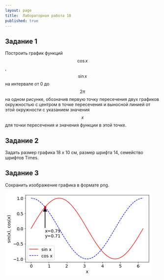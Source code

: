 ```yaml
---
layout: page
title:  Лабораторная работа 10
published: true
---
```


## Задание 1

Построить график функций  $$\cos x$$, $$\sin x$$  на интервале от 0 до  $$2\pi$$ на одном рисунке, обозначив  первую точку пересечения двух графиков окружностью с центром в точке пересечения и выносной линией от этой окружности с указанием значения $$x$$ для точки пересечения и значения функции в этой точке.

## Задание 2

Задать размер графика 18 x 10 см, размер шрифта 14, семейство шрифтов Times.   

## Задание 3

Сохранить изображение графика в формате png.

![lab_matplotlib.png](lab_matplotlib.png)
